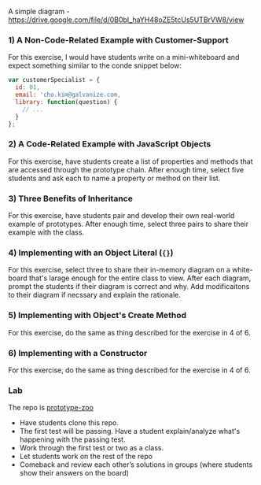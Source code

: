A simple diagram - https://drive.google.com/file/d/0B0bI_haYH48oZE5tcUs5UTBrVW8/view

### 1) A Non-Code-Related Example with Customer-Support
For this exercise, I would have students write on a mini-whiteboard and expect something similar to the conde snippet below:

```javascript
var customerSpecialist = {
  id: 01,
  email: 'cho.kim@galvanize.com,
  library: function(question) {
    // ...
  }
};
```

### 2) A Code-Related Example with JavaScript Objects
For this exercise, have students create a list of properties and methods that are accessed through the prototype chain. After enough time, select five students and ask each to name a property or method on their list.

### 3) Three Benefits of Inheritance
For this exercise, have students pair and develop their own real-world example of prototypes. After enough time, select three pairs to share their example with the class.

### 4) Implementing with an Object Literal (`{}`)
For this exercise, select three to share their in-memory diagram on a white-board that's larage enough for the entire class to view. After each diagram, prompt the students if their diagram is correct and why. Add modificaitons to their diagram if necssary and explain the rationale.

### 5) Implementing with Object's Create Method
For this exercise, do the same as thing described for the exercise in 4 of 6.

### 6) Implementing with a Constructor
For this exercise, do the same as thing described for the exercise in 4 of 6.

### Lab
The repo is [prototype-zoo](https://github.com/gSchool/prototype-zoo)

- Have students clone this repo.
- The first test will be passing. Have a student explain/analyze what's happening with the passing test.
- Work through the first test or two as a class.
- Let students work on the rest of the repo
- Comeback and review each other’s solutions in groups (where students show their answers on the board)